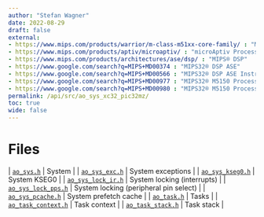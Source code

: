 ```yaml
---
author: "Stefan Wagner"
date: 2022-08-29
draft: false
external:
- https://www.mips.com/products/warrior/m-class-m51xx-core-family/ : "M-Class M51xx Core Family"
- https://www.mips.com/products/aptiv/microaptiv/ : "microAptiv Processor Core"
- https://www.mips.com/products/architectures/ase/dsp/ : "MIPS® DSP"
- https://www.google.com/search?q=MIPS+MD00374 : "MIPS32® DSP ASE"
- https://www.google.com/search?q=MIPS+MD00566 : "MIPS32® DSP ASE Instruction Set Quick Reference"
- https://www.google.com/search?q=MIPS+MD00977 : "MIPS32® M5150 Processor Core Family Datasheet"
- https://www.google.com/search?q=MIPS+MD00980 : "MIPS32® M5150 Processor Core Family Software User’s Manual"
permalink: /api/src/ao_sys_xc32_pic32mz/
toc: true
wide: false
---
```


# Files

| [`ao_sys.h`](ao_sys.h.md) | System |
| [`ao_sys_exc.h`](ao_sys_exc.h.md) | System exceptions |
| [`ao_sys_kseg0.h`](ao_sys_kseg0.h.md) | System KSEG0 |
| [`ao_sys_lock_ir.h`](ao_sys_lock_ir.h.md) | System locking (interrupts) |
| [`ao_sys_lock_pps.h`](ao_sys_lock_pps.h.md) | System locking (peripheral pin select) |
| [`ao_sys_pcache.h`](ao_sys_pcache.h.md) | System prefetch cache |
| [`ao_task.h`](ao_task.h.md) | Tasks |
| [`ao_task_context.h`](ao_task_context.h.md) | Task context |
| [`ao_task_stack.h`](ao_task_stack.h.md) | Task stack |
